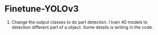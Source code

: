 # Finetune-YOLOv3
1. Change the output classes to do part detection. I train 40 models to detection different part of a object. Some details is writing in the code. 
